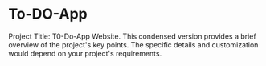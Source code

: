 # To-DO-App
Project Title: T0-Do-App Website. This condensed version provides a brief overview of the project's key points. The specific details and customization would depend on your project's requirements.
